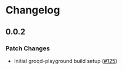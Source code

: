# Changelog

## 0.0.2

### Patch Changes

- Initial groqd-playground build setup ([#125](https://github.com/FormidableLabs/groqd/pull/125))
